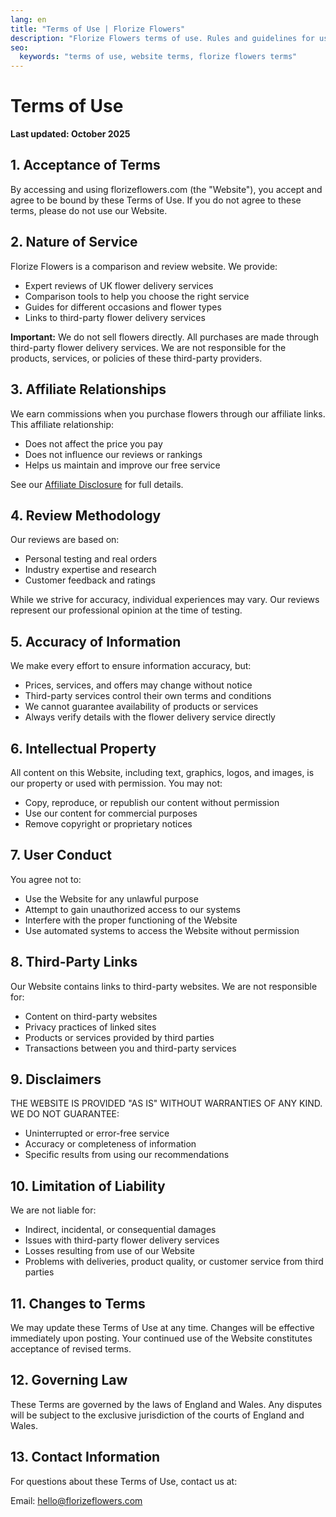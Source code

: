 ```yaml
---
lang: en
title: "Terms of Use | Florize Flowers"
description: "Florize Flowers terms of use. Rules and guidelines for using our website."
seo:
  keywords: "terms of use, website terms, florize flowers terms"
---
```


# Terms of Use

**Last updated: October 2025**

## 1. Acceptance of Terms

By accessing and using florizeflowers.com (the "Website"), you accept and agree to be bound by these Terms of Use. If you do not agree to these terms, please do not use our Website.

## 2. Nature of Service

Florize Flowers is a comparison and review website. We provide:

- Expert reviews of UK flower delivery services
- Comparison tools to help you choose the right service
- Guides for different occasions and flower types
- Links to third-party flower delivery services

**Important:** We do not sell flowers directly. All purchases are made through third-party flower delivery services. We are not responsible for the products, services, or policies of these third-party providers.

## 3. Affiliate Relationships

We earn commissions when you purchase flowers through our affiliate links. This affiliate relationship:

- Does not affect the price you pay
- Does not influence our reviews or rankings
- Helps us maintain and improve our free service

See our [Affiliate Disclosure](/affiliate-disclosure) for full details.

## 4. Review Methodology

Our reviews are based on:

- Personal testing and real orders
- Industry expertise and research
- Customer feedback and ratings

While we strive for accuracy, individual experiences may vary. Our reviews represent our professional opinion at the time of testing.

## 5. Accuracy of Information

We make every effort to ensure information accuracy, but:

- Prices, services, and offers may change without notice
- Third-party services control their own terms and conditions
- We cannot guarantee availability of products or services
- Always verify details with the flower delivery service directly

## 6. Intellectual Property

All content on this Website, including text, graphics, logos, and images, is our property or used with permission. You may not:

- Copy, reproduce, or republish our content without permission
- Use our content for commercial purposes
- Remove copyright or proprietary notices

## 7. User Conduct

You agree not to:

- Use the Website for any unlawful purpose
- Attempt to gain unauthorized access to our systems
- Interfere with the proper functioning of the Website
- Use automated systems to access the Website without permission

## 8. Third-Party Links

Our Website contains links to third-party websites. We are not responsible for:

- Content on third-party websites
- Privacy practices of linked sites
- Products or services provided by third parties
- Transactions between you and third-party services

## 9. Disclaimers

THE WEBSITE IS PROVIDED "AS IS" WITHOUT WARRANTIES OF ANY KIND. WE DO NOT GUARANTEE:

- Uninterrupted or error-free service
- Accuracy or completeness of information
- Specific results from using our recommendations

## 10. Limitation of Liability

We are not liable for:

- Indirect, incidental, or consequential damages
- Issues with third-party flower delivery services
- Losses resulting from use of our Website
- Problems with deliveries, product quality, or customer service from third parties

## 11. Changes to Terms

We may update these Terms of Use at any time. Changes will be effective immediately upon posting. Your continued use of the Website constitutes acceptance of revised terms.

## 12. Governing Law

These Terms are governed by the laws of England and Wales. Any disputes will be subject to the exclusive jurisdiction of the courts of England and Wales.

## 13. Contact Information

For questions about these Terms of Use, contact us at:

Email: [hello@florizeflowers.com](mailto:hello@florizeflowers.com)

